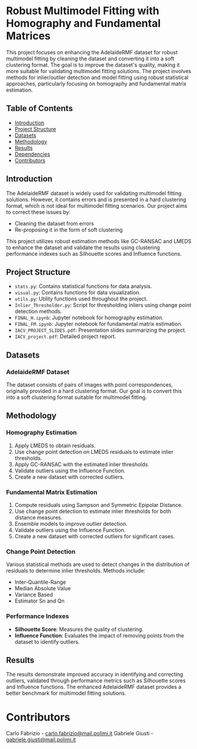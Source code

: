 # Robust Multimodel Fitting with Homography and Fundamental Matrices

This project focuses on enhancing the AdelaideRMF dataset for robust multimodel fitting by cleaning the dataset and converting it into a soft clustering format. The goal is to improve the dataset's quality, making it more suitable for validating multimodel fitting solutions. The project involves methods for inlier/outlier detection and model fitting using robust statistical approaches, particularly focusing on homography and fundamental matrix estimation.

## Table of Contents

- [Introduction](#introduction)
- [Project Structure](#project-structure)
- [Datasets](#datasets)
- [Methodology](#methodology)
- [Results](#results)
- [Dependencies](#dependencies)
- [Contributors](#contributors)

## Introduction

The AdelaideRMF dataset is widely used for validating multimodel fitting solutions. However, it contains errors and is presented in a hard clustering format, which is not ideal for multimodel fitting scenarios. Our project aims to correct these issues by:
- Cleaning the dataset from errors
- Re-proposing it in the form of soft clustering

This project utilizes robust estimation methods like GC-RANSAC and LMEDS to enhance the dataset and validate the results using clustering performance indexes such as Silhouette scores and Influence functions.

## Project Structure

- `stats.py`: Contains statistical functions for data analysis.
- `visual.py`: Contains functions for data visualization.
- `utils.py`: Utility functions used throughout the project.
- `Inlier_Thresholder.py`: Script for thresholding inliers using change point detection methods.
- `FINAL_H.ipynb`: Jupyter notebook for homography estimation.
- `FINAL_FM.ipynb`: Jupyter notebook for fundamental matrix estimation.
- `IACV_PROJECT_SLIDES.pdf`: Presentation slides summarizing the project.
- `IACV_project.pdf`: Detailed project report.

## Datasets

### AdelaideRMF Dataset

The dataset consists of pairs of images with point correspondences, originally provided in a hard clustering format. Our goal is to convert this into a soft clustering format suitable for multimodel fitting.

## Methodology

### Homography Estimation

1. Apply LMEDS to obtain residuals.
2. Use change point detection on LMEDS residuals to estimate inlier thresholds.
3. Apply GC-RANSAC with the estimated inlier thresholds.
4. Validate outliers using the Influence Function.
5. Create a new dataset with corrected outliers.

### Fundamental Matrix Estimation

1. Compute residuals using Sampson and Symmetric Epipolar Distance.
2. Use change point detection to estimate inlier thresholds for both distance measures.
3. Ensemble models to improve outlier detection.
4. Validate outliers using the Influence Function.
5. Create a new dataset with corrected outliers for significant cases.

### Change Point Detection

Various statistical methods are used to detect changes in the distribution of residuals to determine inlier thresholds. Methods include:
- Inter-Quantile-Range
- Median Absolute Value
- Variance Based
- Estimator Sn and Qn

### Performance Indexes

- **Silhouette Score**: Measures the quality of clustering.
- **Influence Function**: Evaluates the impact of removing points from the dataset to identify outliers.

## Results

The results demonstrate improved accuracy in identifying and correcting outliers, validated through performance metrics such as Silhouette scores and Influence functions. The enhanced AdelaideRMF dataset provides a better benchmark for multimodel fitting solutions.



# Contributors
Carlo Fabrizio - carlo.fabrizio@mail.polimi.it
Gabriele Giusti - gabriele.giusti@mail.polimi.it

